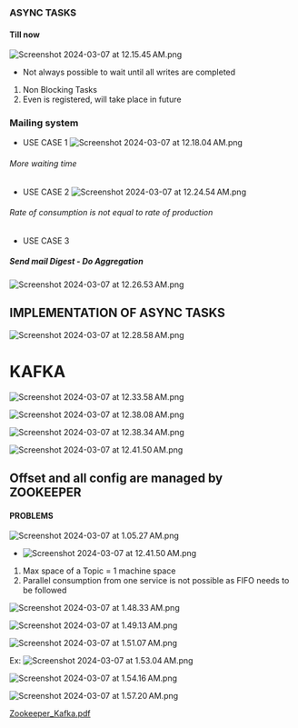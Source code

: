 ### ASYNC TASKS

#### Till now
![Screenshot 2024-03-07 at 12.15.45 AM.png](resources%2FKafka%2FScreenshot%202024-03-07%20at%2012.15.45%E2%80%AFAM.png)
- Not always possible to wait until all writes are completed

1. Non Blocking Tasks
2. Even is registered, will take place in future

### Mailing system
- USE CASE 1
  ![Screenshot 2024-03-07 at 12.18.04 AM.png](resources%2FKafka%2FScreenshot%202024-03-07%20at%2012.18.04%E2%80%AFAM.png)
###### More waiting time

- USE CASE 2
  ![Screenshot 2024-03-07 at 12.24.54 AM.png](resources%2FKafka%2FScreenshot%202024-03-07%20at%2012.24.54%E2%80%AFAM.png)
###### Rate of consumption is not equal to rate of production

- USE CASE 3
##### Send mail Digest - Do Aggregation
![Screenshot 2024-03-07 at 12.26.53 AM.png](resources%2FKafka%2FScreenshot%202024-03-07%20at%2012.26.53%E2%80%AFAM.png)

## IMPLEMENTATION OF ASYNC TASKS
![Screenshot 2024-03-07 at 12.28.58 AM.png](resources%2FKafka%2FScreenshot%202024-03-07%20at%2012.28.58%E2%80%AFAM.png)


# KAFKA
![Screenshot 2024-03-07 at 12.33.58 AM.png](resources%2FKafka%2FScreenshot%202024-03-07%20at%2012.33.58%E2%80%AFAM.png)

![Screenshot 2024-03-07 at 12.38.08 AM.png](resources%2FKafka%2FScreenshot%202024-03-07%20at%2012.38.08%E2%80%AFAM.png)

![Screenshot 2024-03-07 at 12.38.34 AM.png](resources%2FKafka%2FScreenshot%202024-03-07%20at%2012.38.34%E2%80%AFAM.png)


![Screenshot 2024-03-07 at 12.41.50 AM.png](resources%2FKafka%2FScreenshot%202024-03-07%20at%2012.41.50%E2%80%AFAM.png)

## Offset and all config are managed by ZOOKEEPER

#### PROBLEMS
![Screenshot 2024-03-07 at 1.05.27 AM.png](resources%2FKafka%2FScreenshot%202024-03-07%20at%201.05.27%E2%80%AFAM.png)
- ![Screenshot 2024-03-07 at 12.41.50 AM.png](resources%2FKafka%2FScreenshot%202024-03-07%20at%2012.41.50%E2%80%AFAM.png)

1. Max space of a Topic = 1 machine space
2. Parallel consumption from one service is not possible as FIFO needs to be followed

![Screenshot 2024-03-07 at 1.48.33 AM.png](resources%2FKafka%2FScreenshot%202024-03-07%20at%201.48.33%E2%80%AFAM.png)

![Screenshot 2024-03-07 at 1.49.13 AM.png](resources%2FKafka%2FScreenshot%202024-03-07%20at%201.49.13%E2%80%AFAM.png)

![Screenshot 2024-03-07 at 1.51.07 AM.png](resources%2FKafka%2FScreenshot%202024-03-07%20at%201.51.07%E2%80%AFAM.png)

Ex:
![Screenshot 2024-03-07 at 1.53.04 AM.png](resources%2FKafka%2FScreenshot%202024-03-07%20at%201.53.04%E2%80%AFAM.png)

![Screenshot 2024-03-07 at 1.54.16 AM.png](resources%2FKafka%2FScreenshot%202024-03-07%20at%201.54.16%E2%80%AFAM.png)

![Screenshot 2024-03-07 at 1.57.20 AM.png](resources%2FKafka%2FScreenshot%202024-03-07%20at%201.57.20%E2%80%AFAM.png)

[Zookeeper_Kafka.pdf](resources%2FZookeeper%2FZookeeper_Kafka.pdf)















